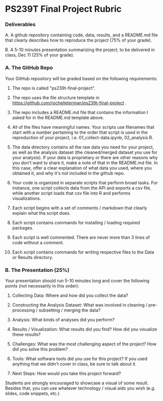 # PS239T Final Project Rubric

### Deliverables

A. A github repository containing code, data, results, and a README.md file that clearly describes how to reproduce the project (75% of your grade).

B. A 5-10 minutes presentation summarizing the project, to be delivered in class, Dec 11 (25% of your grade).

### A. The GitHub Repo

Your GitHub repository will be graded based on the following requirements:

1. The repo is called "ps239t-final-project".

2. The repo uses the file structure template in https://github.com/rochelleterman/ps239t-final-project .

3. The repo includes a README.md file that contains the information I asked for in the README.md template above.

4. All of the files have meaningful names. Your scripts use filenames that start with a number pertaining to the order that script is used in the reproduction of your project, i.e. 01_collect-data.ipynb, 02_analysis.R.

5. The data directory contains all the raw data you need for your project, as well as the analysis dataset (the cleaned/merged dataset you use for your analysis). If your data is proprietary or there are other reasons why you don't want to share it, make a note of that in the README.md file. In this case, offer a clear explanation of what data you used, where you obtained it, and why it's not included in the github repo.

6. Your code is organized in separate scripts that perform broad tasks. For instance, one script collects data from the API and exports a csv file, while another script loads that csv file into R and performs visualizations.

7. Each script begins with a set of comments / markdown that clearly explain what the script does. 

8. Each script contains commands for installing / loading required packages.

9. Each script is well commented. There are never more than 3 lines of code without a comment.

10. Each script contains commands for writing respective files to the Data or Results directory.

### B. The Presentation (25%)

Your presentation should run 5-10 minutes long and cover the following points (not necessarily in this order):

1. Collecting Data: Where and how did you collect the data? 

2. Constructing the Analysis Dataset: What was involved in cleaning / pre-processing / subsetting / merging the data?

3. Analysis: What kinds of analyses did you perform?

4. Results / Visualization: What results did you find? How did you visualize these results?

5. Challenges: What was the most challenging aspect of the project? How did you solve this problem?

6. Tools: What software tools did you use for this project? If you used anything that we didn't cover in class, be sure to talk about it.

7. Next Steps: How would you take this project forward?

Students are strongly encouraged to showcase a visual of some result. Besides that, you can use whatever technology / visual aids you wish (e.g. slides, code snippets, etc.)
